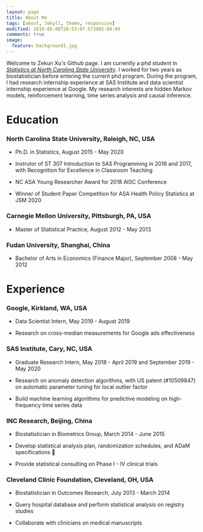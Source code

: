 ```yaml
---
layout: page
title: About Me
tags: [about, Jekyll, theme, responsive]
modified: 2018-05-08T20:53:07.573882-04:00
comments: true
image:
  feature: background1.jpg
---
```


Welcome to Zekun Xu's Github page. I am currently a phd student in [_Statistics at North Carolina State University_](http://www.stat.ncsu.edu/). I worked for two years as biostatistician before entering the current phd program. During the program, I had research internship experience at SAS Institute and data scientist internship experience at Google. My research interests are hidden Markov models, reinforcement learning, time series analysis and causal inference.


# Education

### North Carolina State University, Raleigh, NC, USA

- Ph.D. in Statistics, August 2015 - May 2020

- Instrutor of ST 307 Introduction to SAS Programming in 2016 and 2017, 
with Recognition for Excellence in Classroom Teaching

- NC ASA Young Researcher Award for 2018 AISC Conference

- Winner of Student Paper Competition for ASA Health Policy Statistics at JSM 2020

### Carnegie Mellon University, Pittsburgh, PA, USA

- Master of Statistical Practice, August 2012 - May 2013

### Fudan University, Shanghai, China

- Bachelor of Arts in Economics (Finance Major), September 2008 - May 2012



# Experience

### Google, Kirkland, WA, USA

- Data Scientist Intern, May 2019 - August 2019

- Research on cross-median measurements for Google ads effectiveness


### SAS Institute, Cary, NC, USA

- Graduate Research Intern, May 2018 - April 2019 and September 2019 - May 2020

- Research on anomaly detection algorithms, with US patent (#10509847) on automatic parameter
tuning for local outlier factor

- Build machine learning algorithms for predictive modeling on high-frequency time series data


### INC Research, Beijing, China

- Biostatistician in Biometrics Group, March 2014 - June 2015

- Develop statistical analysis plan, randomization schedules, and ADaM specifications
 
- Provide statistical consulting on Phase I - IV clinical trials


### Cleveland Clinic Foundation, Cleveland, OH, USA

- Biostatistician in Outcomes Research, July 2013 - March 2014

- Query hospital database and perform statistical analysis on registry studies

- Collaborate with clinicians on medical manuscripts



